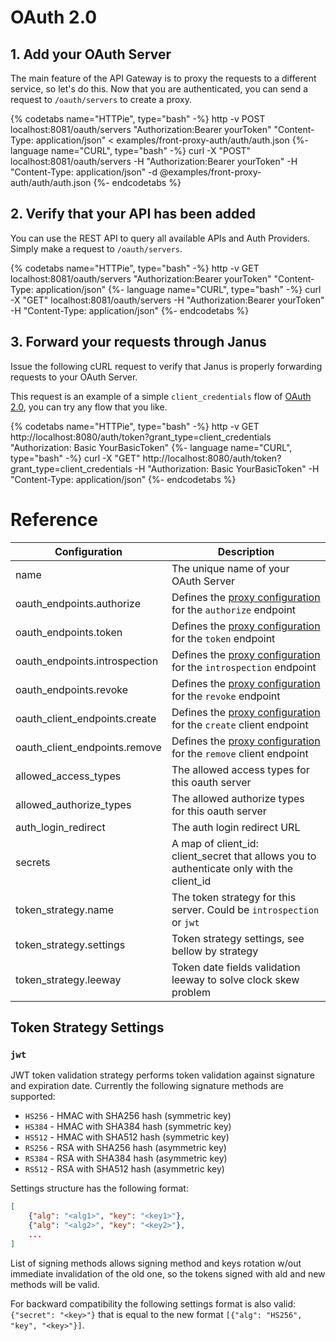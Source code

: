 # OAuth 2.0


## 1. Add your OAuth Server

The main feature of the API Gateway is to proxy the requests to a different service, so let's do this.
Now that you are authenticated, you can send a request to `/oauth/servers` to create a proxy.

{% codetabs name="HTTPie", type="bash" -%}
http -v POST localhost:8081/oauth/servers "Authorization:Bearer yourToken" "Content-Type: application/json" < examples/front-proxy-auth/auth/auth.json
{%- language name="CURL", type="bash" -%}
curl -X "POST" localhost:8081/oauth/servers -H "Authorization:Bearer yourToken" -H "Content-Type: application/json" -d  @examples/front-proxy-auth/auth/auth.json
{%- endcodetabs %}

## 2. Verify that your API has been added

You can use the REST API to query all available APIs and Auth Providers. Simply make a request to `/oauth/servers`.

{% codetabs name="HTTPie", type="bash" -%}
http -v GET localhost:8081/oauth/servers "Authorization:Bearer yourToken" "Content-Type: application/json"
{%- language name="CURL", type="bash" -%}
curl -X "GET" localhost:8081/oauth/servers -H "Authorization:Bearer yourToken" -H "Content-Type: application/json"
{%- endcodetabs %}

## 3. Forward your requests through Janus

Issue the following cURL request to verify that Janus is properly forwarding
requests to your OAuth Server.

This request is an example of a simple `client_credentials` flow of [OAuth 2.0](), you can try any flow that you like.

{% codetabs name="HTTPie", type="bash" -%}
http -v GET http://localhost:8080/auth/token?grant_type=client_credentials "Authorization: Basic YourBasicToken"
{%- language name="CURL", type="bash" -%}
curl -X "GET" http://localhost:8080/auth/token?grant_type=client_credentials -H "Authorization: Basic YourBasicToken" -H "Content-Type: application/json"
{%- endcodetabs %}

# Reference

| Configuration                 | Description                                                                               |
|-------------------------------|-------------------------------------------------------------------------------------------|
| name                          | The unique name of your OAuth Server                                                      |
| oauth_endpoints.authorize     | Defines the [proxy configuration](/docs/config/proxy.md) for the `authorize` endpoint     |
| oauth_endpoints.token         | Defines the [proxy configuration](/docs/config/proxy.md) for the `token` endpoint         |
| oauth_endpoints.introspection | Defines the [proxy configuration](/docs/config/proxy.md) for the `introspection` endpoint |
| oauth_endpoints.revoke        | Defines the [proxy configuration](/docs/config/proxy.md) for the `revoke` endpoint        |
| oauth_client_endpoints.create | Defines the [proxy configuration](/docs/config/proxy.md) for the `create` client endpoint |
| oauth_client_endpoints.remove | Defines the [proxy configuration](/docs/config/proxy.md) for the `remove` client endpoint |
| allowed_access_types          | The allowed access types for this oauth server                                            |
| allowed_authorize_types       | The allowed authorize types for this oauth server                                         |
| auth_login_redirect           | The auth login redirect URL                                                               |
| secrets                       | A map of client_id: client_secret that allows you to authenticate only with the client_id |
| token_strategy.name           | The token strategy for this server. Could be `introspection` or `jwt`                     |
| token_strategy.settings       | Token strategy settings, see bellow by strategy                                           |
| token_strategy.leeway         | Token date fields validation leeway to solve clock skew problem                           |

## Token Strategy Settings

### `jwt`

JWT token validation strategy performs token validation against signature and expiration date. Currently the following
signature methods are supported:
 
* `HS256` - HMAC with SHA256 hash (symmetric key)
* `HS384` - HMAC with SHA384 hash (symmetric key)
* `HS512` - HMAC with SHA512 hash (symmetric key)
* `RS256` - RSA with SHA256 hash (asymmetric key)
* `RS384` - RSA with SHA384 hash (asymmetric key)
* `RS512` - RSA with SHA512 hash (asymmetric key)

Settings structure has the following format:

```json
[
    {"alg": "<alg1>", "key": "<key1>"},
    {"alg": "<alg2>", "key": "<key2>"},
    ...
]
```

List of signing methods allows signing method and keys rotation w/out immediate invalidation of the old one, so the
tokens signed with ald and new methods will be valid.

For backward compatibility the following settings format is also valid: `{"secret": "<key>"}` that is equal to the
new format `[{"alg": "HS256", "key", "<key>"}]`.
